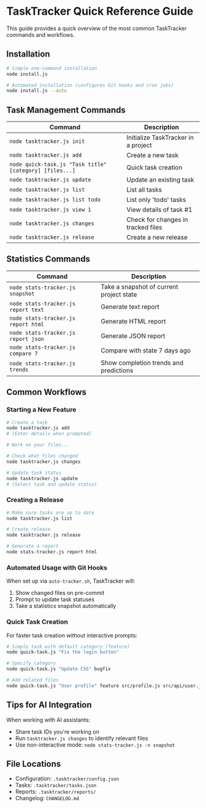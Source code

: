 # TaskTracker Quick Reference Guide

This guide provides a quick overview of the most common TaskTracker commands and workflows.

## Installation

```bash
# Simple one-command installation
node install.js

# Automated installation (configures Git hooks and cron jobs)
node install.js --auto
```

## Task Management Commands

| Command | Description |
|---------|-------------|
| `node tasktracker.js init` | Initialize TaskTracker in a project |
| `node tasktracker.js add` | Create a new task |
| `node quick-task.js "Task title" [category] [files...]` | Quick task creation |
| `node tasktracker.js update` | Update an existing task |
| `node tasktracker.js list` | List all tasks |
| `node tasktracker.js list todo` | List only 'todo' tasks |
| `node tasktracker.js view 1` | View details of task #1 |
| `node tasktracker.js changes` | Check for changes in tracked files |
| `node tasktracker.js release` | Create a new release |

## Statistics Commands

| Command | Description |
|---------|-------------|
| `node stats-tracker.js snapshot` | Take a snapshot of current project state |
| `node stats-tracker.js report text` | Generate text report |
| `node stats-tracker.js report html` | Generate HTML report |
| `node stats-tracker.js report json` | Generate JSON report |
| `node stats-tracker.js compare 7` | Compare with state 7 days ago |
| `node stats-tracker.js trends` | Show completion trends and predictions |

## Common Workflows

### Starting a New Feature

```bash
# Create a task
node tasktracker.js add
# (Enter details when prompted)

# Work on your files...

# Check what files changed
node tasktracker.js changes

# Update task status
node tasktracker.js update
# (Select task and update status)
```

### Creating a Release

```bash
# Make sure tasks are up to date
node tasktracker.js list

# Create release
node tasktracker.js release

# Generate a report
node stats-tracker.js report html
```

### Automated Usage with Git Hooks

When set up via `auto-tracker.sh`, TaskTracker will:
1. Show changed files on pre-commit
2. Prompt to update task statuses
3. Take a statistics snapshot automatically

### Quick Task Creation

For faster task creation without interactive prompts:

```bash
# Simple task with default category (feature)
node quick-task.js "Fix the login button"

# Specify category
node quick-task.js "Update CSS" bugfix

# Add related files
node quick-task.js "User profile" feature src/profile.js src/api/user.js
```

## Tips for AI Integration

When working with AI assistants:
- Share task IDs you're working on
- Run `tasktracker.js changes` to identify relevant files
- Use non-interactive mode: `node stats-tracker.js -n snapshot`

## File Locations

- Configuration: `.tasktracker/config.json`
- Tasks: `.tasktracker/tasks.json`
- Reports: `.tasktracker/reports/`
- Changelog: `CHANGELOG.md` 